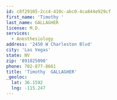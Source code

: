 ```yaml
---
id: c8f29105-2cc4-410c-abc0-4ca844e929cf
first_name: 'Timothy '
last_name: GALLAGHER
license: M.D.
services:
  - Anesthesiology
address: '2450 W Charleston Blvd'
city: 'Las Vegas'
state: NV
zip: '891025090'
phone: 702-877-8661
title: 'Timothy  GALLAGHER'
_geoloc:
  lat: 36.1592
  lng: -115.247
---
```

